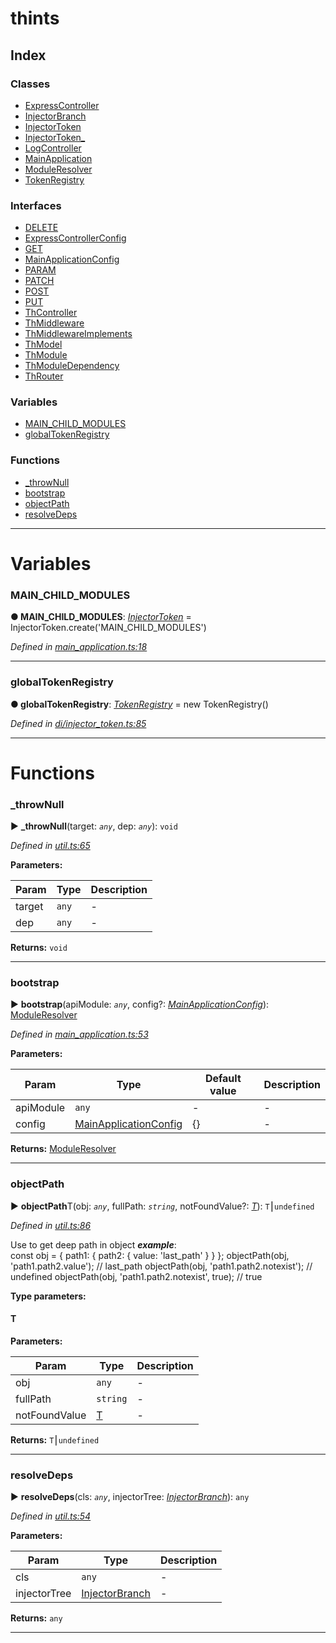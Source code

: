 


#  thints

## Index

### Classes

* [ExpressController](classes/expresscontroller.md)
* [InjectorBranch](classes/injectorbranch.md)
* [InjectorToken](classes/injectortoken.md)
* [InjectorToken_](classes/injectortoken_.md)
* [LogController](classes/logcontroller.md)
* [MainApplication](classes/mainapplication.md)
* [ModuleResolver](classes/moduleresolver.md)
* [TokenRegistry](classes/tokenregistry.md)


### Interfaces

* [DELETE](interfaces/delete.md)
* [ExpressControllerConfig](interfaces/expresscontrollerconfig.md)
* [GET](interfaces/get.md)
* [MainApplicationConfig](interfaces/mainapplicationconfig.md)
* [PARAM](interfaces/param.md)
* [PATCH](interfaces/patch.md)
* [POST](interfaces/post.md)
* [PUT](interfaces/put.md)
* [ThController](interfaces/thcontroller.md)
* [ThMiddleware](interfaces/thmiddleware.md)
* [ThMiddlewareImplements](interfaces/thmiddlewareimplements.md)
* [ThModel](interfaces/thmodel.md)
* [ThModule](interfaces/thmodule.md)
* [ThModuleDependency](interfaces/thmoduledependency.md)
* [ThRouter](interfaces/throuter.md)


### Variables

* [MAIN_CHILD_MODULES](#main_child_modules)
* [globalTokenRegistry](#globaltokenregistry)


### Functions

* [_throwNull](#_thrownull)
* [bootstrap](#bootstrap)
* [objectPath](#objectpath)
* [resolveDeps](#resolvedeps)



---
# Variables
<a id="main_child_modules"></a>

###  MAIN_CHILD_MODULES

**●  MAIN_CHILD_MODULES**:  *[InjectorToken](classes/injectortoken.md)*  =  InjectorToken.create('MAIN_CHILD_MODULES')

*Defined in [main_application.ts:18](https://github.com/digitalinfluencers/ThinTS/blob/d7cbdeb/src/main_application.ts#L18)*





___

<a id="globaltokenregistry"></a>

###  globalTokenRegistry

**●  globalTokenRegistry**:  *[TokenRegistry](classes/tokenregistry.md)*  =  new TokenRegistry()

*Defined in [di/injector_token.ts:85](https://github.com/digitalinfluencers/ThinTS/blob/d7cbdeb/src/di/injector_token.ts#L85)*





___


# Functions
<a id="_thrownull"></a>

###  _throwNull

► **_throwNull**(target: *`any`*, dep: *`any`*): `void`




*Defined in [util.ts:65](https://github.com/digitalinfluencers/ThinTS/blob/d7cbdeb/src/util.ts#L65)*



**Parameters:**

| Param | Type | Description |
| ------ | ------ | ------ |
| target | `any`   |  - |
| dep | `any`   |  - |





**Returns:** `void`





___

<a id="bootstrap"></a>

###  bootstrap

► **bootstrap**(apiModule: *`any`*, config?: *[MainApplicationConfig](interfaces/mainapplicationconfig.md)*): [ModuleResolver](classes/moduleresolver.md)




*Defined in [main_application.ts:53](https://github.com/digitalinfluencers/ThinTS/blob/d7cbdeb/src/main_application.ts#L53)*



**Parameters:**

| Param | Type | Default value | Description |
| ------ | ------ | ------ | ------ |
| apiModule | `any`  | - |   - |
| config | [MainApplicationConfig](interfaces/mainapplicationconfig.md)  |  {} |   - |





**Returns:** [ModuleResolver](classes/moduleresolver.md)





___

<a id="objectpath"></a>

###  objectPath

► **objectPath**T(obj: *`any`*, fullPath: *`string`*, notFoundValue?: *[T]()*): `T`⎮`undefined`




*Defined in [util.ts:86](https://github.com/digitalinfluencers/ThinTS/blob/d7cbdeb/src/util.ts#L86)*



Use to get deep path in object
*__example__*:     
        const obj = { path1: { path2: { value: 'last_path' } } };
        objectPath(obj, 'path1.path2.value'); // last_path
        objectPath(obj, 'path1.path2.notexist'); // undefined
        objectPath(obj, 'path1.path2.notexist', true); // true



**Type parameters:**

#### T 
**Parameters:**

| Param | Type | Description |
| ------ | ------ | ------ |
| obj | `any`   |  - |
| fullPath | `string`   |  - |
| notFoundValue | [T]()   |  - |





**Returns:** `T`⎮`undefined`







___

<a id="resolvedeps"></a>

###  resolveDeps

► **resolveDeps**(cls: *`any`*, injectorTree: *[InjectorBranch](classes/injectorbranch.md)*): `any`




*Defined in [util.ts:54](https://github.com/digitalinfluencers/ThinTS/blob/d7cbdeb/src/util.ts#L54)*



**Parameters:**

| Param | Type | Description |
| ------ | ------ | ------ |
| cls | `any`   |  - |
| injectorTree | [InjectorBranch](classes/injectorbranch.md)   |  - |





**Returns:** `any`





___


